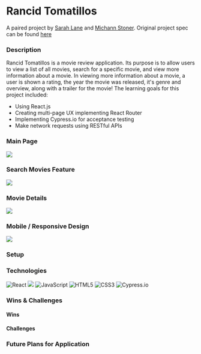# Rancid Tomatillos
A paired project by [Sarah Lane](https://github.com/sarahlane8) and [Michann Stoner](https://github.com/michannstoner).
Original project spec can be found [here](https://frontend.turing.edu/projects/module-3/rancid-tomatillos-v3.html)

### Description
Rancid Tomatillos is a movie review application. Its purpose is to allow users to view a list of all movies, search for a specific movie, and view more information about a movie. In viewing more information about a movie, a user is shown a rating, the year the movie was released, it's genre and overview, along with a trailer for the movie! The learning goals for this project included:
- Using React.js 
- Creating multi-page UX implementing React Router 
- Implementing Cypress.io for acceptance testing
- Make network requests using RESTful APIs


### Main Page
![](https://media.giphy.com/media/Rp7DsvKVUvxDfJe4f8/giphy.gif)

### Search Movies Feature
![](https://media.giphy.com/media/GE01Nhf7Z8D97tdg9w/giphy.gif)

### Movie Details
![](https://media.giphy.com/media/Wi3QgYU3ocgSJTtfh0/giphy.gif)

### Mobile / Responsive Design
![](https://media.giphy.com/media/LKtyZctNdLxz7fcbFy/giphy.gif)

### Setup 


### Technologies 
<p>
  <img alt="React" src="https://img.shields.io/badge/react%20-%2320232a.svg?&style=for-the-badge&logo=react&logoColor=%2361DAFB"/>
  
  <img src="https://img.shields.io/badge/React_Router-CA4245?style=for-the-badge&logo=react-router&logoColor=white"/>
  
  <img alt="JavaScript" src="https://img.shields.io/badge/javascript%20-%23323330.svg?&style=for-the-badge&logo=javascript&logoColor=%23F7DF1E"/>
  
  <img alt="HTML5" src="https://img.shields.io/badge/html5%20-%23E34F26.svg?&style=for-the-badge&logo=html5&logoColor=white"/>
  
  <img alt="CSS3" src="https://img.shields.io/badge/css3%20-%231572B6.svg?&style=for-the-badge&logo=css3&logoColor=white"/>
  
  <img alt="Cypress.io" src="https://camo.githubusercontent.com/bd9c528263673db09f67bcf3445ba8e5512cfb6829e966a31ef7a378933b231a/68747470733a2f2f696d672e736869656c64732e696f2f62616467652f2d437970726573732e696f2d626c61636b3f7374796c653d666f722d7468652d6261646765266c6f676f3d637970726573732e696f266c6f676f436f6c6f723d7768697465"/>
</p>

### Wins & Challenges 

#### Wins 


#### Challenges 


### Future Plans for Application


